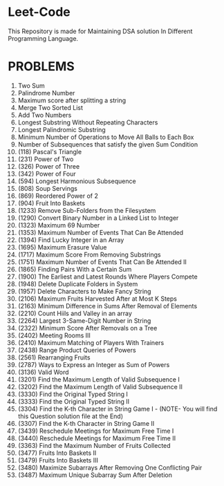 # Leet-Code
This Repository is made for Maintaining DSA solution In Different Programming Language.

# PROBLEMS
1. Two Sum
2. Palindrome Number
3. Maximum score after splitting a string
4. Merge Two Sorted List
5. Add Two Numbers
6. Longest Substring Without Repeating Characters
7. Longest Palindromic Substring
8. Minimum Number of Operations to Move All Balls to Each Box
9. Number of Subsequences that satisfy the given Sum Condition
10. (118) Pascal's Triangle
11. (231) Power of Two
12. (326) Power of Three
13. (342) Power of Four
14. (594) Longest Harmonious Subsequence
15. (808) Soup Servings
16. (869) Reordered Power of 2
17. (904) Fruit Into Baskets
18. (1233) Remove Sub-Folders from the Filesystem
19. (1290) Convert Binary Number in a Linked List to Integer
20. (1323) Maximum 69 Number
21. (1353) Maximum Number of Events That Can Be Attended
22. (1394) Find Lucky Integer in an Array
23. (1695) Maximum Erasure Value
24. (1717) Maximum Score From Removing Substrings
25. (1751) Maximum Number of Events That Can Be Attended II
26. (1865) Finding Pairs With a Certain Sum
27. (1900) The Earliest and Latest Rounds Where Players Compete
28. (1948) Delete Duplicate Folders in System
29. (1957) Delete Characters to Make Fancy String
30. (2106) Maximum Fruits Harvested After at Most K Steps
31. (2163) Minimum Difference in Sums After Removal of Elements
32. (2210) Count Hiils and Valley in an array
33. (2264) Largest 3-Same-Digit Number in String
34. (2322) Minimum Score After Removals on a Tree
35. (2402) Meeting Rooms III
36. (2410) Maximum Matching of Players With Trainers
37. (2438) Range Product Queries of Powers
38. (2561) Rearranging Fruits
39. (2787) Ways to Express an Integer as Sum of Powers
40. (3136) Valid Word
41. (3201) Find the Maximum Length of Valid Subsequence I
42. (3202) Find the Maximum Length of Valid Subsequence II
43. (3330) Find the Original Typed String I
44. (3333) Find the Original Typed String II
45. (3304) Find the K-th Character in String Game I - (NOTE- You will find this Question solution file at the End)
46. (3307) Find the K-th Character in String Game II
47. (3439) Reschedule Meetings for Maximum Free Time I
48. (3440) Reschedule Meetings for Maximum Free Time II
49. (3363) Find the Maximum Number of Fruits Collected
50. (3477) Fruits Into Baskets II
51. (3479) Fruits Into Baskets III
52. (3480) Maximize Subarrays After Removing One Conflicting Pair
53. (3487) Maximum Unique Subarray Sum After Deletion
    



